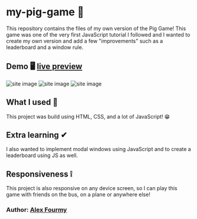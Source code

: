 # my-pig-game 🐽

This repository contains the files of my own version of the Pig Game! This game was one of the very first JavaScript tutorial I followed and I wanted to create my own version and add a few "improvements" such as a leaderboard and a window rule. 

## Demo 🖥 [live preview](https://a4my.github.io/my-pig-game/)

![site image](https://i.imgur.com/9D0odfb.jpg)
![site image](https://i.imgur.com/aosgRBx.jpg)
![site image](https://i.imgur.com/rUFJVTx.jpg)

## What I used 🔨
This project was build using HTML, CSS, and a lot of JavaScript! 😁

## Extra learning ✔
I also wanted to implement modal windows using JavaScript and to create a leaderboard using JS as well.

## Responsiveness ❕
This project is also responsive on any device screen, so I can play this game with friends on the bus, on a plane or anywhere else!

### Author: [Alex Fourmy](https://www.linkedin.com/in/alex-fourmy/)
